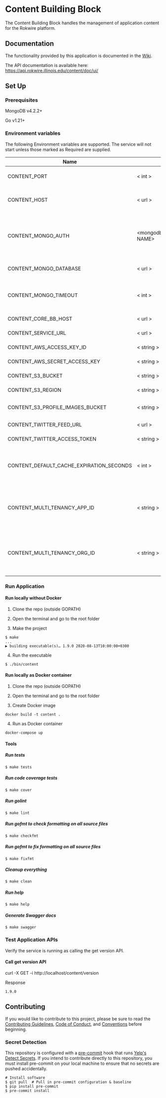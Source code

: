 # Content Building Block
The Content Building Block handles the management of application content for the Rokwire platform.

## Documentation

The functionality provided by this application is documented in the [Wiki](https://github.com/rokwire/content-building-block/wiki).

The API documentation is available here: https://api.rokwire.illinois.edu/content/doc/ui/

## Set Up

### Prerequisites

MongoDB v4.2.2+

Go v1.21+

### Environment variables
The following Environment variables are supported. The service will not start unless those marked as Required are supplied.

Name|Format|Required|Description
---|---|---|---
CONTENT_PORT | < int > | yes | Port to be used by this application.
CONTENT_HOST | < url > | yes | URL where this application is being hosted.
CONTENT_MONGO_AUTH | <mongodb://USER:PASSWORD@HOST:PORT/DATABASE NAME> | yes | MongoDB authentication string. The user must have read/write privileges.
CONTENT_MONGO_DATABASE | < url > | yes | MongoDB database name.
CONTENT_MONGO_TIMEOUT | < int > | no | MongoDB timeout in milliseconds. Defaults to 500.
CONTENT_CORE_BB_HOST | < url > | yes | Core BB host url
CONTENT_SERVICE_URL | < url > | yes | The service host url
CONTENT_AWS_ACCESS_KEY_ID | < string > | yes | AWS Access key ID
CONTENT_AWS_SECRET_ACCESS_KEY | < string > | yes | AWS Secret access key
CONTENT_S3_BUCKET | < string > | yes | AWS S3 bucket name
CONTENT_S3_REGION | < string > | yes | AWS S3 region name
CONTENT_S3_PROFILE_IMAGES_BUCKET | < string > | yes | Profile images S3 bucket name
CONTENT_TWITTER_FEED_URL | < url > | yes | Twitter Feed base URL
CONTENT_TWITTER_ACCESS_TOKEN | < string > | yes | Twitter Bearer access token
CONTENT_DEFAULT_CACHE_EXPIRATION_SECONDS | < int > | false | Default cache expiration time in seconds. Defaults to 120
CONTENT_MULTI_TENANCY_APP_ID | < string > | yes | Application ID for moving from single to multi tenancy for the already existing data
CONTENT_MULTI_TENANCY_ORG_ID | < string > | yes | Organization ID for moving from single to multi tenancy for the already existing data
### Run Application

#### Run locally without Docker

1. Clone the repo (outside GOPATH)

2. Open the terminal and go to the root folder
  
3. Make the project  
```
$ make
...
▶ building executable(s)… 1.9.0 2020-08-13T10:00:00+0300
```

4. Run the executable
```
$ ./bin/content
```

#### Run locally as Docker container

1. Clone the repo (outside GOPATH)

2. Open the terminal and go to the root folder
  
3. Create Docker image  
```
docker build -t content .
```
4. Run as Docker container
```
docker-compose up
```

#### Tools

##### Run tests
```
$ make tests
```

##### Run code coverage tests
```
$ make cover
```

##### Run golint
```
$ make lint
```

##### Run gofmt to check formatting on all source files
```
$ make checkfmt
```

##### Run gofmt to fix formatting on all source files
```
$ make fixfmt
```

##### Cleanup everything
```
$ make clean
```

##### Run help
```
$ make help
```

##### Generate Swagger docs
```
$ make swagger
```

### Test Application APIs

Verify the service is running as calling the get version API.

#### Call get version API

curl -X GET -i http://localhost/content/version

Response
```
1.9.0
```

## Contributing
If you would like to contribute to this project, please be sure to read the [Contributing Guidelines](CONTRIBUTING.md), [Code of Conduct](CODE_OF_CONDUCT.md), and [Conventions](CONVENTIONS.md) before beginning.

### Secret Detection
This repository is configured with a [pre-commit](https://pre-commit.com/) hook that runs [Yelp's Detect Secrets](https://github.com/Yelp/detect-secrets). If you intend to contribute directly to this repository, you must install pre-commit on your local machine to ensure that no secrets are pushed accidentally.

```
# Install software 
$ git pull  # Pull in pre-commit configuration & baseline 
$ pip install pre-commit 
$ pre-commit install
```